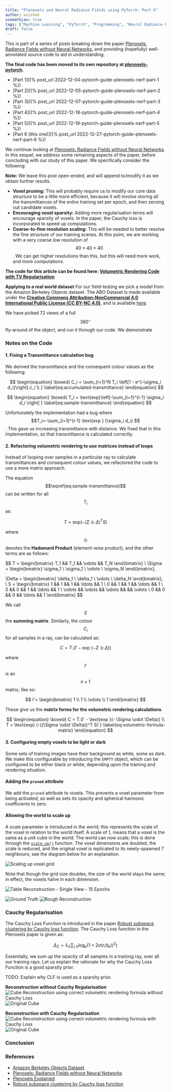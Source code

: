 ```yaml
---
title: "Plenoxels and Neural Radiance Fields using PyTorch: Part 6"
author: avishek
usemathjax: true
tags: ["Machine Learning", "PyTorch", "Programming", "Neural Radiance Fields", "Machine Vision"]
draft: false
---
```


This is part of a series of posts breaking down the paper [Plenoxels: Radiance Fields without Neural Networks](https://arxiv.org/abs/2112.05131), and providing (hopefully) well-annotated source code to aid in understanding.

**The final code has been moved to its own repository at [plenoxels-pytorch](https://github.com/asengupta/plenoxels-pytorch).**

- [Part 1]({% post_url 2022-12-04-pytorch-guide-plenoxels-nerf-part-1 %})
- [Part 2]({% post_url 2022-12-05-pytorch-guide-plenoxels-nerf-part-2 %})
- [Part 3]({% post_url 2022-12-07-pytorch-guide-plenoxels-nerf-part-3 %})
- [Part 4]({% post_url 2022-12-18-pytorch-guide-plenoxels-nerf-part-4 %})
- [Part 5]({% post_url 2022-12-19-pytorch-guide-plenoxels-nerf-part-5 %})
- [Part 6 (this one)]({% post_url 2022-12-27-pytorch-guide-plenoxels-nerf-part-6 %})

We continue looking at [Plenoxels: Radiance Fields without Neural Networks](https://arxiv.org/abs/2112.05131). In this sequel, we address some remaining aspects of the paper, before concluding with our study of this paper. We specifically consider the following:

**Note:** We leave this post open-ended, and will append to/modify it as we obtain further results.

- **Voxel pruning:** This will probably require us to modify our core data structure to be a little more efficient, because it will involve storing all the transmittances of the entire training set per epoch, and then zeroing out candidate voxels.
- **Encouraging voxel sparsity:** Adding more regularisation terms will encourage sparsity of voxels. In the paper, the Cauchy loss is incorporated to speed up computations.
- **Coarse-to-fine resolution scaling:** This will be needed to better resolve the fine structure of our training scenes. At this point, we are working with a very coarse low resolution of $$40 \times 40 \times 40$$. We can get higher resolutions than this, but this will need more work, and more computations.

**The code for this article can be found here: [Volumetric Rendering Code with TV Regularisation](https://github.com/asengupta/avishek.net/blob/master/code/pytorch-learn/volumetric_rendering_with_tv_pruning.py)**

**Applying to a real world dataset**
For our field-testing we pick a model from the Amazon Berkeley Objects dataset. The ABO Dataset is made available under the [**Creative Commons Attribution-NonCommercial 4.0 International Public License (CC BY-NC 4.0)**](https://creativecommons.org/licenses/by-nc/4.0/), and is available [here](https://amazon-berkeley-objects.s3.amazonaws.com/index.html).

We have picked 72 views of a full $${360}^\circ$$ fly-around of the object, and run it through our code. We demonstrate

### Notes on the Code
#### 1. Fixing a Transmittance calculation bug
We derived the transmittance and the consequent colour values as the following:

$$
\begin{equation}
\boxed{
C_i = \sum_{i=1}^N T_i \left[1 - e^{-\sigma_i d_i}\right] c_i \\
}
\label{eq:accumulated-transmittance}
\end{equation}
$$

$$
\begin{equation}
\boxed{
T_i = \text{exp}\left[-\sum_{i=1}^{i-1} \sigma_i d_i \right]
}
\label{eq:sample-transmittance}
\end{equation}
$$

Unfortunately the implementation had a bug where $$T_i=-\sum_{i=1}^{i-1} \text{exp } (\sigma_i d_i) $$. This gave us increasing transmittance with distance. We fixed that in this implementation, so that transmittance is calculated correctly.

#### 2. Refactoring volumetric rendering to use matrices instead of loops
Instead of looping over samples in a particular ray to calculate transmittances and consequent colour values, we refactored the code to use a more matrix approach.

The equation $$\eqref{eq:sample-transmittance}$$ can be written for all $$T_i$$ as:

$$
T = \text{exp} (-{(\Sigma \odot \Delta)}^T S)
$$

where $$\odot$$ denotes the **Hadamard Product** (element-wise product), and the other terms are as follows:

$$
T = \begin{bmatrix}
T_1 && T_1 && \vdots && T_N
\end{bmatrix}
\\
\Sigma = \begin{bmatrix}
\sigma_1 \\ \sigma_1 \\ \vdots \\ \sigma_N
\end{bmatrix},

\Delta = \begin{bmatrix}
\delta_1 \\ \delta_1 \\ \vdots \\ \delta_N
\end{bmatrix},
\\
S = \begin{bmatrix}
1 && 1 && 1 && \ldots && 1 \\
0 && 1 && 1 && \ldots && 1 \\
0 && 0 && 1 && \ldots && 1 \\
\vdots && \vdots && \vdots && && \vdots \\
0 && 0 && 0 && \ldots && 1
\end{bmatrix}
$$

We call $$S$$ the **summing matrix**. Similarly, the colour $$C_i$$ for all samples in a ray, can be calculated as:

$$
C = T.(I' - \text{exp }(- \Sigma \odot \Delta))
$$

where $$I'$$ is an $$n \times 1$$ matrix, like so:

$$
I'= \begin{bmatrix}
1 \\
1 \\
\vdots \\
1
\end{bmatrix}
$$

These give us the **matrix forms for the volumetric rendering calculations**.

$$
\begin{equation}
\boxed{
C = T.(I' - \text{exp }(- \Sigma \odot \Delta)) \\
T = \text{exp} (-{(\Sigma \odot \Delta)}^T S)
}
\label{eq:volumetric-formula-matrix}
\end{equation}
$$


#### 3. Configuring empty voxels to be light or dark

Some sets of training images have their background as white, some as dark. We make this configurable by introducing the ```EMPTY``` object, which can be configured to be either black or white, depending upon the training and rendering situation.

#### Adding the ```pruned``` attribute

We add the ```pruned``` attribute to voxels. This prevents a voxel parameter from being activated, as well as sets its opacity and spherical harmonic coefficients to zero.

#### Allowing the world to scale up

A scale parameter is introduced in the world; this represents the scale of the voxel in relation to the world itself. A scale of 1, means that a voxel is the same as a unit cube in the world. The world can now scale; this is done through the [```scale_up()```](https://github.com/asengupta/plenoxels-pytorch/blob/master/plenoxels.py#L463) function. The voxel dimensions are doubled, the scale is reduced, and the original voxel is replicated to its newly-spawned 7 neighbours; see the diagram below for an explanation.

![Scaling up voxel grid](/assets/images/scaling-up-plenoxels-grid.png)

Note that though the grid size doubles, the size of the world stays the same; in effect, the voxels halve in each dimension.

![Table Reconstruction - Single View - 15 Epochs](/assets/images/out-table-single-large.gif)

![Ground Truth](/assets/images/plenoxels-table-training-single.png)
![Rough Reconstruction](/assets/images/plenoxels-table-reconstruction-single.png)


### Cauchy Regularisation

The Cauchy Loss Function is introduced in the paper [Robust subspace clustering by Cauchy loss function](https://arxiv.org/abs/1904.12274). The Cauchy Loss function in the Plenoxels paper is given as:

$$
\Delta_C = \lambda_C \sum_{i,k} \text{log}_e (1 + 2 \sigma{(r_i(t_k))}^2)
$$

Essentially, we sum up the opacity of all samples in a training ray, over all our training rays. Let us explain the rationale for why the Cauchy Loss Function is a good sparsity prior.

TODO: Explain why CLF is used as a sparsity prior.

**Reconstruction without Cauchy Regularisation**
![Cube Reconstruction using correct volumetric rendering formula without Cauchy Loss](/assets/images/cube-reconstruction-correct-rendering-large.gif)![Original Cube](/assets/images/training-cube-scaled.gif)

**Reconstruction with Cauchy Regularisation**
![Cube Reconstruction using correct volumetric rendering formula with Cauchy Loss](/assets/images/out-cube-cauchy-large.gif)![Original Cube](/assets/images/training-cube-scaled.gif)


### Conclusion

### References

- [Amazon Berkeley Objects Dataset](https://amazon-berkeley-objects.s3.amazonaws.com/index.html)
- [Plenoxels: Radiance Fields without Neural Networks](https://arxiv.org/abs/2112.05131)
- [Plenoxels Explained](https://deeprender.ai/blog/plenoxels-radiance-fields-without-neural-networks)
- [Robust subspace clustering by Cauchy loss function](https://arxiv.org/abs/1904.12274)
